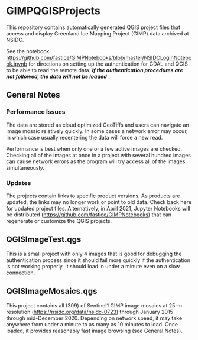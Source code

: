 # GIMPQGISProjects
This repository contains automatically generated QGIS project files that access and display Greenland Ice Mapping Project (GIMP) data archived at NSIDC.

See the notebook https://github.com/fastice/GIMPNotebooks/blob/master/NSIDCLoginNotebook.ipynb for directions on setting up the authentication for GDAL and QGIS to be able to read the remote data. _**If the authentication procedures are not followed, the data will not be loaded**_

## General Notes
### Performance Issues

The data are stored as cloud optimized GeoTiffs and users can navigate an image mosaic relatively quickly. In some cases a network error may occur, in which case usually recentering the data will force a new read.

Performance is best when only one or a few active images are checked. Checking all of the images at once in a project with several hundred images can cause network errors as the program will try access all of the images simultaneously.

### Updates
The projects contain links to specific product versions. As products are updated, the links may no longer work or point to old data. Check back here for updated project files. Alternatively, in April 2021, Jupyter Notebooks will be distributed (https://github.com/fastice/GIMPNotebooks) that can regenerate or customize the QGIS projects.

## QGISImageTest.qgs
This is a small project with only 4 images that is good for debugging the authentication process since it should fail more quickly if the authentication is not working properly. It should load in under a minute even on a slow connection. 

## QGISImageMosaics.qgs
This project contains all (309) of Sentinel1 GIMP image mosaics at 25-m resolution (https://nsidc.org/data/nsidc-0723) through January 2015 through mid-December 2020. Depending on network speed, it may take anywhere from under a minute to as many as 10 minutes to load. Once loaded, it provides reasonably fast image browsing (see General Notes).
